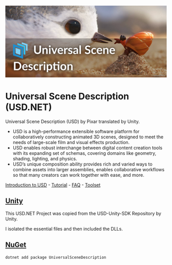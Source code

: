 ![piper-banner](https://raw.githubusercontent.com/CanTalat-Yakan/USD.NET/main/Header.png)

# Universal Scene Description (USD.NET)
Universal Scene Description (USD) by Pixar translated by Unity.

* USD is a high-performance extensible software platform for collaboratively constructing animated 3D scenes, designed to meet the needs of large-scale film and visual effects production.
* USD enables robust interchange between digital content creation tools with its expanding set of schemas, covering domains like geometry, shading, lighting, and physics.
* USD’s unique composition ability provides rich and varied ways to combine assets into larger assemblies, enables collaborative workflows so that many creators can work together with ease, and more.

[Introduction to USD](https://openusd.org/release/intro.html) - [Tutorial](https://openusd.org/release/tut_usd_tutorials.html) - [FAQ](https://openusd.org/release/usdfaq.html) - [Toolset](https://openusd.org/release/toolset.html)

## [Unity](https://github.com/Unity-Technologies/usd-unity-sdk)
This USD.NET Project was copied from the USD-Unity-SDK Repository by Unity.

I isolated the essential files and then included the DLLs.

## [NuGet](https://www.nuget.org/packages/UniversalSceneDescription)

```Batch
dotnet add package UniversalSceneDescription
```
